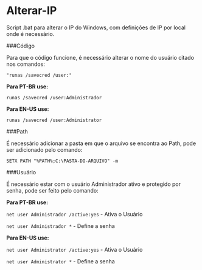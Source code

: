 # Alterar-IP
Script .bat para alterar o IP do Windows, com definições de IP por local onde é necessário.

###Código

Para que o código funcione, é necessário alterar o nome do usuário citado nos comandos:

`"runas /savecred /user:"`

**Para PT-BR use:**

`runas /savecred /user:Administrador`

**Para EN-US use:**

`runas /savecred /user:Administrator`

###Path

É necessário adicionar a pasta em que o arquivo se encontra ao Path, pode ser adicionado pelo comando:

`SETX PATH "%PATH%;C:\PASTA-DO-ARQUIVO" -m`

###Usuário

É necessário estar com o usuário Administrador ativo e protegido por senha, pode ser feito pelo comando:

**Para PT-BR use:**

`net user Administrador /active:yes` - Ativa o Usuário

`net user Administrador *` - Define a senha

**Para EN-US use:**

`net user Administrator /active:yes` - Ativa o Usuário

`net user Administrator *` - Define a senha
